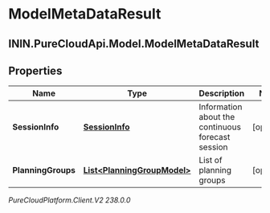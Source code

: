 # ModelMetaDataResult

## ININ.PureCloudApi.Model.ModelMetaDataResult

## Properties

|Name | Type | Description | Notes|
|------------ | ------------- | ------------- | -------------|
| **SessionInfo** | [**SessionInfo**](SessionInfo) | Information about the continuous forecast session | [optional] |
| **PlanningGroups** | [**List&lt;PlanningGroupModel&gt;**](PlanningGroupModel) | List of planning groups | [optional] |



_PureCloudPlatform.Client.V2 238.0.0_
